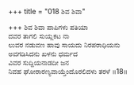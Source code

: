 +++
title = "018 ಶಿವ ಶಿವಾ"

+++
ಶಿವ ಶಿವಾ ಪಾಪಿಗಳು ಪತಿಯಾ  
ದವರ ತಾಗಲಿ ಸುಯ್ಲಕಟ ನಾ  
ಲುವರ ನಡುವಣ ಹಾವು ಸಾಯದು ನಿರಪರಾಧಿಯನು  
ಅವಗಡಿಸಿದನು ಖಳನು ಧರ್ಮದ  
ವಿವರ ಸುದ್ದಿಯನಾಡದೀ ಜನ  
ನಿವಹ ಘೋರಾರಣ್ಯವಾಯ್ತೆಂದೊರಲಿದಳು ತರಳೆ      ॥18॥